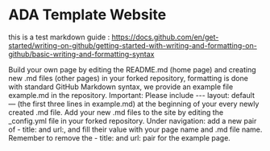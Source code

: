 # ADA Template Website

this is a test
markdown guide : https://docs.github.com/en/get-started/writing-on-github/getting-started-with-writing-and-formatting-on-github/basic-writing-and-formatting-syntax

Build your own page by editing the README.md (home page) and creating new .md files (other pages) in your forked repository, formatting is done with standard GitHub Markdown syntax, we provide an example file example.md in the repository.
Important: Please include --- layout: default — (the first three lines in example.md) at the beginning of your every newly created .md file.
Add your new .md files to the site by editing the _config.yml file in your forked repository. Under navigation: add a new pair of - title: and url:, and fill their value with your page name and .md file name. Remember to remove the - title: and url: pair for the example page.
